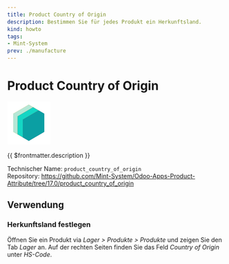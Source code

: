 ```yaml
---
title: Product Country of Origin
description: Bestimmen Sie für jedes Produkt ein Herkunftsland.
kind: howto
tags:
- Mint-System
prev: ./manufacture
---
```

# Product Country of Origin
![icon_oms_box](attachments/icons_odoo_mint_system.png)

{{ $frontmatter.description }}

Technischer Name: `product_country_of_origin`\
Repository: <https://github.com/Mint-System/Odoo-Apps-Product-Attribute/tree/17.0/product_country_of_origin>

## Verwendung

### Herkunftsland festlegen

Öffnen Sie ein Produkt via *Lager > Produkte > Produkte* und zeigen Sie den Tab *Lager* an. Auf der rechten Seiten finden Sie das Feld *Country of Origin* unter *HS-Code*.
